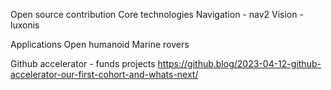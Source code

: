 Open source contribution
Core technologies
Navigation - nav2
Vision - luxonis

Applications
Open humanoid
Marine rovers

Github accelerator - funds projects
https://github.blog/2023-04-12-github-accelerator-our-first-cohort-and-whats-next/

